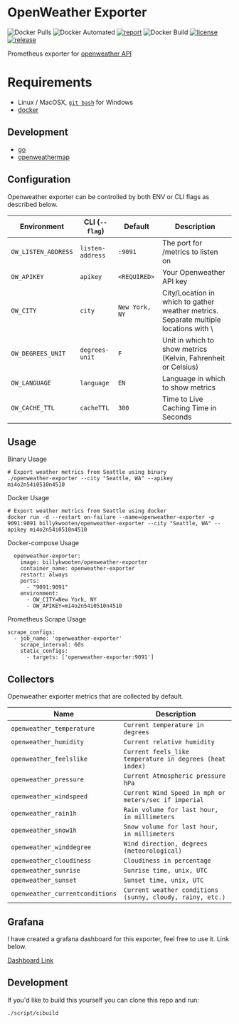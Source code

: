 # OpenWeather Exporter
![Docker Pulls](https://img.shields.io/docker/pulls/billykwooten/openweather-exporter.svg)
![Docker Automated](https://img.shields.io/docker/cloud/automated/billykwooten/openweather-exporter.svg)
[![report](https://goreportcard.com/badge/github.com/billykwooten/openweather-exporter)](https://goreportcard.com/report/github.com/billykwooten/openweather-exporter)
![Docker Build](https://img.shields.io/docker/cloud/build/billykwooten/openweather-exporter.svg)
[![license](https://img.shields.io/github/license/billykwooten/openweather-exporter.svg)](https://github.com/billykwooten/openweather-exporter/blob/main/LICENSE)
[![release](https://img.shields.io/github/release/billykwooten/openweather-exporter/all.svg)](https://github.com/billykwooten/openweather-exporter/releases)

Prometheus exporter for [openweather API](https://openweathermap.org/api)

# Requirements

* Linux / MacOSX, [`git bash`](https://git-scm.com/download/win) for Windows
* [docker](https://www.docker.com)

## Development

* [go](https://golang.org/dl)
* [openweathermap](https://github.com/briandowns/openweathermap)

## Configuration

Openweather exporter can be controlled by both ENV or CLI flags as described below.

| Environment        	 | CLI (`--flag`)   | Default                 	 | Description                                                                          |
|----------------------|------------------|---------------------------|--------------------------------------------------------------------------------------|
| `OW_LISTEN_ADDRESS`  | `listen-address` | `:9091`                   | The port for /metrics to listen on                                                   |
| `OW_APIKEY`          | `apikey`         | `<REQUIRED>`              | Your Openweather API key                                                             |
| `OW_CITY`            | `city`           | `New York, NY`            | City/Location in which to gather weather metrics. Separate multiple locations with \ | for example "New York, NY\|Seattle, WA" |
| `OW_DEGREES_UNIT`    | `degrees-unit`   | `F`                       | Unit in which to show metrics (Kelvin, Fahrenheit or Celsius)                        |
| `OW_LANGUAGE`        | `language`       | `EN`                      | Language in which to show metrics                                                    |
| `OW_CACHE_TTL`       | `cacheTTL`       | `300`                     | Time to Live Caching Time in Seconds                                                 |

## Usage

Binary Usage
```
# Export weather metrics from Seattle using binary
./openweather-exporter --city "Seattle, WA" --apikey mi4o2n54i0510n4510
```

Docker Usage
```
# Export weather metrics from Seattle using docker
docker run -d --restart on-failure --name=openweather-exporter -p 9091:9091 billykwooten/openweather-exporter --city "Seattle, WA" --apikey mi4o2n54i0510n4510
```

Docker-compose Usage
```
  openweather-exporter:
    image: billykwooten/openweather-exporter
    container_name: openweather-exporter
    restart: always
    ports:
      - "9091:9091"
    environment:
      - OW_CITY=New York, NY
      - OW_APIKEY=mi4o2n54i0510n4510
```

Prometheus Scrape Usage
```
scrape_configs:
  - job_name: 'openweather-exporter'
    scrape_interval: 60s
    static_configs:
      - targets: ['openweather-exporter:9091']
```

## Collectors

Openweather exporter metrics that are collected by default.

| Name        	                   | Description                                               |
|---------------------------------|-----------------------------------------------------------|
| `openweather_temperature`       | `Current temperature in degrees`                          |
| `openweather_humidity`          | `Current relative humidity`                               |
| `openweather_feelslike`         | `Current feels_like temperature in degrees (heat index)`  |
| `openweather_pressure`          | `Current Atmospheric pressure hPa`                        |
| `openweather_windspeed`         | `Current Wind Speed in mph or meters/sec if imperial`     |
| `openweather_rain1h`            | `Rain volume for last hour, in millimeters`               |
| `openweather_snow1h`            | `Snow volume for last hour, in millimeters`               |
| `openweather_winddegree`        | `Wind direction, degrees (meteorological)`                |
| `openweather_cloudiness`        | `Cloudiness in percentage`                                |
| `openweather_sunrise`           | `Sunrise time, unix, UTC`                                 |
| `openweather_sunset`            | `Sunset time, unix, UTC`                                  |
| `openweather_currentconditions` | `Current weather conditions (sunny, cloudy, rainy, etc.)` |


## Grafana

I have created a grafana dashboard for this exporter, feel free to use it. Link below.

[Dashboard Link](https://github.com/billykwooten/GrafanaDashboards/blob/master/open_weather_map.json)

## Development

If you'd like to build this yourself you can clone this repo and run:

```
./script/cibuild
```
